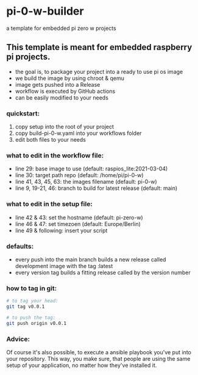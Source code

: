 # pi-0-w-builder
a template for embedded pi zero w projects

## This template is meant for embedded raspberry pi projects.
- the goal is, to package your project into a ready to use pi os image
- we build the image by using chroot & qemu
- image gets pushed into a Release
- workflow is executed by GitHub actions
- can be easily modified to your needs

### quickstart:
1. copy setup into the root of your project
2. copy build-pi-0-w.yaml into your workflows folder
3. edit both files to your needs

### what to edit in the workflow file:
- line 29: base image to use (default: raspios_lite:2021-03-04)
- line 30: target path repo (default: /home/pi/pi-0-w)
- line 41, 43, 45, 63: the images filename (default: pi-0-w)
- line 9, 19-21, 46: branch to build for latest release (default: main)

### what to edit in the setup file:
- line 42 & 43: set the hostname (default: pi-zero-w)
- line 46 & 47: set timezoen (default: Europe/Berlin)
- line 49 & following: insert your script

### defaults:
- every push into the main branch builds a new release called development image with the tag :latest
- every version tag builds a fitting release called by the version number

### how to tag in git:
```bash
# to tag your head:
git tag v0.0.1

# to push the tag:
git push origin v0.0.1

```

### Advice:
Of course it's also possible, to execute a ansible playbook you've put into your repository.
This way, you make sure, that people are using the same setup of your application, no matter how they've installed it.